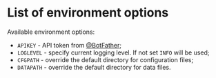 # List of environment options

Available environment options:

  * `APIKEY` - API token from [@BotFather](https://t.me/BotFather);
  * `LOGLEVEL` - specify current logging level. If not set `INFO` will be used;
  * `CFGPATH` - override the default directory for configuration files;
  * `DATAPATH` - override the default directory for data files.
